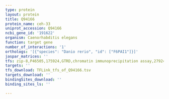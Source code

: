 ```yaml
---
type: protein
layout: protein
title: Q94166
protein_name: ceh-33
uniprot_accession: Q94166
ncbi_gene_id: '191622'
organism: Caenorhabditis elegans
function: target gene
number_of_interactions: '1'
orthologs: '[{"species": "Danio rerio", "id": ["F6PAI1"]}]'
jaspar_matrices: ''
tfs: zip-8,P46505,175924,GTRD,chromatin immunoprecipitation assay,27924024%5Buid%5D,No
targets: ''
tfs_download: TFLink_tfs_of_Q94166.tsv
targets_download: ''
bindingSites_download: ''
binding_sites_ls: ''

---
```

